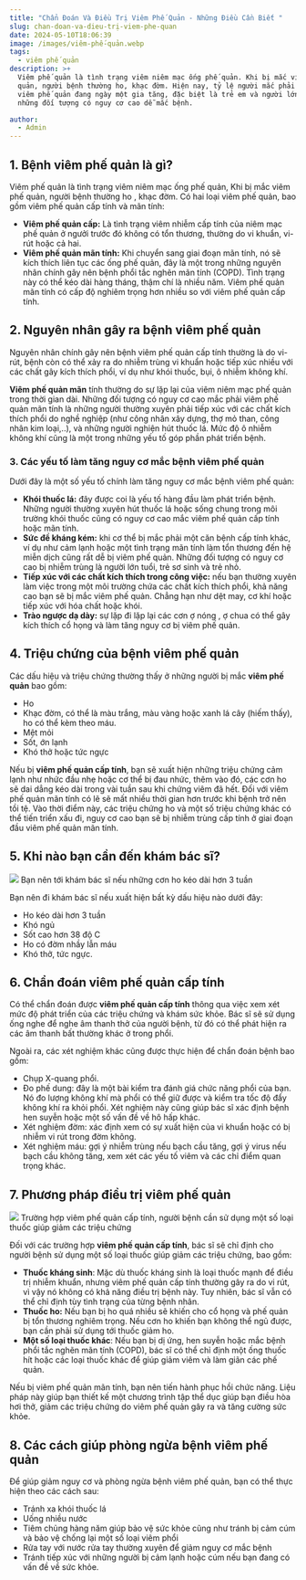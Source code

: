 ```yaml
---
title: "Chẩn Đoán Và Điều Trị Viêm Phế Quản - Những Điều Cần Biết "
slug: chan-doan-va-dieu-trị-viem-phe-quan
date: 2024-05-10T18:06:39
image: /images/viêm-phế-quản.webp
tags:
  - viêm phế quản
description: >+
  Viêm phế quản là tình trạng viêm niêm mạc ống phế quản. Khi bị mắc viêm phế
  quản, người bệnh thường ho, khạc đờm. Hiện nay, tỷ lệ người mắc phải căn bệnh
  viêm phế quản đang ngày một gia tăng, đặc biệt là trẻ em và người lớn tuổi là
  những đối tượng có nguy cơ cao dễ mắc bệnh.

author:
  - Admin
---
```

## 1. Bệnh viêm phế quản là gì?

Viêm phế quản là tình trạng viêm niêm mạc ống phế quản, Khi bị mắc viêm phế quản, người bệnh thường ho , khạc đờm. Có hai loại viêm phế quản, bao gồm viêm phế quản cấp tính và mãn tính:

- **Viêm phế quản cấp:** Là tình trạng viêm nhiễm cấp tính của niêm mạc phế quản ở ngưởi trước đó không có tổn thương, thường do vi khuẩn, vi- rút hoặc cả hai.
- **Viêm phế quản mãn tính:** Khi chuyển sang giai đoạn mãn tính, nó sẽ kích thích liên tục các ống phế quản, đây là một trong những nguyên nhân chính gây nên bệnh phổi tắc nghẽn mãn tính (COPD). Tình trạng này có thể kéo dài hàng tháng, thậm chí là nhiều năm. Viêm phế quản mãn tính có cấp độ nghiêm trọng hơn nhiều so với viêm phế quản cấp tính.

## 2. Nguyên nhân gây ra bệnh viêm phế quản

Nguyên nhân chính gây nên bệnh viêm phế quản cấp tính thường là do vi- rút, bệnh còn có thể xảy ra do nhiễm trùng vi khuẩn hoặc tiếp xúc nhiều với các chất gây kích thích phổi, ví dụ như khói thuốc, bụi, ô nhiễm không khí.

**Viêm phế quản mãn** tính thường do sự lặp lại của viêm niêm mạc phế quản trong thời gian dài. Những đối tượng có nguy cơ cao mắc phải viêm phế quản mãn tính là những người thường xuyên phải tiếp xúc với các chất kích thích phổi do nghề nghiệp (như công nhân xây dựng, thợ mỏ than, công nhân kim loại,..), và những người nghiện hút thuốc lá. Mức độ ô nhiễm không khí cũng là một trong những yếu tố góp phần phát triển bệnh.

### 3. Các yếu tố làm tăng nguy cơ mắc bệnh viêm phế quản

Dưới đây là một số yếu tố chính làm tăng nguy cơ mắc bệnh viêm phế quản:

- **Khói thuốc lá:** đây được coi là yếu tố hàng đầu làm phát triển bệnh. Những người thường xuyên hút thuốc lá hoặc sống chung trong môi trường khói thuốc cũng có nguy cơ cao mắc viêm phế quản cấp tính hoặc mãn tính.
- **Sức đề kháng kém:** khi cơ thể bị mắc phải một căn bệnh cấp tính khác, ví dụ như cảm lạnh hoặc một tình trạng mãn tính làm tổn thương đến hệ miễn dịch cũng rất dễ bị viêm phế quản. Những đối tượng có nguy cơ cao bị nhiễm trùng là người lớn tuổi, trẻ sơ sinh và trẻ nhỏ.
- **Tiếp xúc với các chất kích thích trong công việc:** nếu bạn thường xuyên làm việc trong một môi trường chứa các chất kích thích phổi, khả năng cao bạn sẽ bị mắc viêm phế quản. Chẳng hạn như dệt may, cơ khí hoặc tiếp xúc với hóa chất hoặc khói.
- **Trào ngược dạ dày:** sự lặp đi lặp lại các cơn ợ nóng , ợ chua có thể gây kích thích cổ họng và làm tăng nguy cơ bị viêm phế quản.

## 4. Triệu chứng của bệnh viêm phế quản

Các dấu hiệu và triệu chứng thường thấy ở những người bị mắc **viêm phế quản** bao gồm:

- Ho
- Khạc đờm, có thể là màu trắng, màu vàng hoặc xanh lá cây (hiếm thấy), ho có thể kèm theo máu.
- Mệt mỏi
- Sốt, ớn lạnh
- Khó thở hoặc tức ngực

Nếu bị **viêm phế quản cấp tính**, bạn sẽ xuất hiện những triệu chứng cảm lạnh như nhức đầu nhẹ hoặc cơ thể bị đau nhức, thêm vào đó, các cơn ho sẽ dai dẳng kéo dài trong vài tuần sau khi chứng viêm đã hết. Đối với viêm phế quản mãn tính có lẽ sẽ mất nhiều thời gian hơn trước khi bệnh trở nên tồi tệ. Vào thời điểm này, các triệu chứng ho và một số triệu chứng khác có thể tiến triển xấu đi, nguy cơ cao bạn sẽ bị nhiễm trùng cấp tính ở giai đoạn đầu viêm phế quản mãn tính.

## 5. Khi nào bạn cần đến khám bác sĩ?

![](https://vinmec-prod.s3.amazonaws.com/images/20190923_165457_505611_chan-doan-viem-phe-.max-1800x1800.jpg) Bạn nên tới khám bác sĩ nếu những cơn ho kéo dài hơn 3 tuần

Bạn nên đi khám bác sĩ nếu xuất hiện bất kỳ dấu hiệu nào dưới đây:

- Ho kéo dài hơn 3 tuần
- Khó ngủ
- Sốt cao hơn 38 độ C
- Ho có đờm nhầy lẫn máu
- Khó thở, tức ngực.

## 6. Chẩn đoán viêm phế quản cấp tính

Có thể chẩn đoán được **viêm phế quản cấp tính** thông qua việc xem xét mức độ phát triển của các triệu chứng và khám sức khỏe. Bác sĩ sẽ sử dụng ống nghe để nghe âm thanh thở của người bệnh, từ đó có thể phát hiện ra các âm thanh bất thường khác ở trong phổi.

Ngoài ra, các xét nghiệm khác cũng được thực hiện để chẩn đoán bệnh bao gồm:

- Chụp X-quang phổi.
- Đo phế dung: đây là một bài kiểm tra đánh giá chức năng phổi của bạn. Nó đo lượng không khí mà phổi có thể giữ được và kiểm tra tốc độ đẩy không khí ra khỏi phổi. Xét nghiệm này cũng giúp bác sĩ xác định bệnh hen suyễn hoặc một số vấn đề về hô hấp khác.
- Xét nghiệm đờm: xác định xem có sự xuất hiện của vi khuẩn hoặc có bị nhiễm vi rút trong đờm không.
- Xét nghiệm máu: gợi ý nhiễm trùng nếu bạch cầu tăng, gợi ý virus nếu bạch cầu không tăng, xem xét các yếu tố viêm và các chỉ điểm quan trọng khác.

## 7. Phương pháp điều trị viêm phế quản

![](https://vinmec-prod.s3.amazonaws.com/images/20190923_165528_246502_chan-doan-viem-phe-.max-1800x1800.png) Trường hợp viêm phế quản cấp tính, người bệnh cần sử dụng một số loại thuốc giúp giảm các triệu chứng

Đối với các trường hợp **viêm phế quản cấp tính**, bác sĩ sẽ chỉ định cho người bệnh sử dụng một số loại thuốc giúp giảm các triệu chứng, bao gồm:

- **Thuốc kháng sinh**: Mặc dù thuốc kháng sinh là loại thuốc mạnh để điều trị nhiễm khuẩn, nhưng viêm phế quản cấp tính thường gây ra do vi rút, vì vậy nó không có khả năng điều trị bệnh này. Tuy nhiên, bác sĩ vẫn có thể chỉ định tùy tình trạng của từng bệnh nhân.
- **Thuốc ho:** Nếu bạn bị ho quá nhiều sẽ khiến cho cổ họng và phế quản bị tổn thương nghiêm trọng. Nếu cơn ho khiến bạn không thể ngủ được, bạn cần phải sử dụng tới thuốc giảm ho.
- **Một số loại thuốc khác**: Nếu bạn bị dị ứng, hen suyễn hoặc mắc bệnh phổi tắc nghẽn mãn tính (COPD), bác sĩ có thể chỉ định một ống thuốc hít hoặc các loại thuốc khác để giúp giảm viêm và làm giãn các phế quản.

Nếu bị viêm phế quản mãn tính, bạn nên tiến hành phục hồi chức năng. Liệu pháp này giúp bạn thiết kế một chương trình tập thể dục giúp bạn điều hòa hơi thở, giảm các triệu chứng do viêm phế quản gây ra và tăng cường sức khỏe.

## 8. Các cách giúp phòng ngừa bệnh viêm phế quản

Để giúp giảm nguy cơ và phòng ngừa bệnh viêm phế quản, bạn có thể thực hiện theo các cách sau:

- Tránh xa khói thuốc lá
- Uống nhiều nước
- Tiêm chủng hàng năm giúp bảo vệ sức khỏe cũng như tránh bị cảm cúm và bảo vệ chống lại một số loại viêm phổi
- Rửa tay với nước rửa tay thường xuyên để giảm nguy cơ mắc bệnh
- Tránh tiếp xúc với những người bị cảm lạnh hoặc cúm nếu bạn đang có vấn đề về sức khỏe.




